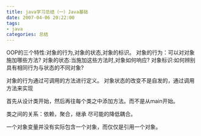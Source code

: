 ```yaml
---
title: java学习总结（一）Java基础
date: 2007-04-06 20:22:00
tags: 
- java
categories: 总结
---
```

OOP的三个特性:对象的行为,对象的状态,对象的标识。
对象的行为：可以对对象施加哪些方法?
对象的状态:当施加这些方法时,对象如何响应?
对象标识:如何辨别具有相同行为与状态的不同对象?

对象的行为通过可调用的方法进行定义。
对象状态的改变不是自发的，通过调用方法来实现

首先从设计类开始，然后再往每个类之中添加方法。而不是从main开始。

类之间的关系：依赖，聚合，继承
尽可能的降低耦合。

一个对象变量并没有实际包含一个对象，而仅仅是引用一个对象。